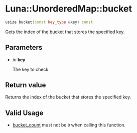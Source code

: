 # Luna::UnorderedMap::bucket

```c++
usize bucket(const key_type &key) const
```

Gets the index of the bucket that stores the specified key. 



## Parameters
* *in* **key**

    The key to check. 

## Return value
Returns the index of the bucket that stores the specified key. 

## Valid Usage
* [bucket_count](class_luna_1_1_unordered_map_1ace2cb5dc8f915f78658dac76efacd4c1.md) must not be `0` when calling this function. 

